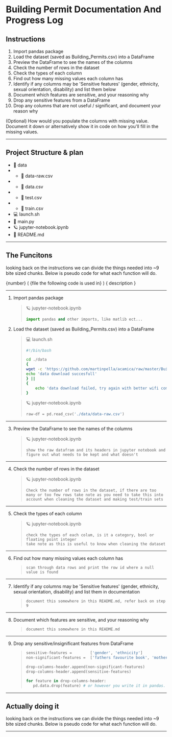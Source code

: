 # Building Permit Documentation And Progress Log

## Instructions

1. Import pandas package
2. Load the dataset (saved as Building_Permits.csv) into a DataFrame
3. Preview the DataFrame to see the names of the columns
4. Check the number of rows in the dataset
5. Check the types of each column
6. Find out how many missing values each column has
7. Identify if any columns may be 'Sensitive features' (gender, ethnicity, sexual orientation, disability) and list them below
8. Document which features are sensitive, and your reasoning why
9. Drop any sensitive features from a DataFrame
10. Drop any columns that are not useful / significant, and document your reason why

(Optional) How would you populate the columns with missing value. Document it down or alternatively show it in code on how you'll fill in the missing values.

---

## Project Structure & plan

<!-- - :open_file_folder: functions
- - :snake: function-1.py
- - :snake: function-2.py
- - :snake: function-3.py
- - ... -->

- :open_file_folder: data
- - :memo: data-raw.csv
- - :memo: data.csv
- - :memo: test.csv
- - :memo: train.csv
- :computer: launch.sh
- :snake: main.py
- :ringed_planet: jupyter-notebook.ipynb
- :blue_book: README.md

---

## The Funcitons

looking back on the instructions we can divide the things needed into ~9 bite sized chunks. Below is pseudo code for what each function will do.

{number} ( {file the following code is used in} ) { description }

---

1. Import pandas package

   > :ringed_planet: jupyter-notebook.ipynb
   >
   > ```py
   > import pandas and other imports, like matlib ect...
   > ```

2. Load the dataset (saved as Building_Permits.csv) into a DataFrame

   > :computer: launch.sh
   >
   > ```sh
   > #!/bin/bash
   >
   > cd ./data
   > {
   > wget -c 'https://github.com/martinpella/acamica/raw/master/Building_Permits.csv' -O data-raw.csv
   > echo 'data download succesfull'
   > } ||
   > {
   >     echo 'data download failed, try again with better wifi connection or check that "https://github.com/martinpella/acamica/raw/master/Building_Permits.csv" is still up and running'
   > }
   > ```

   > :ringed_planet: jupyter-notebook.ipynb
   >
   > ```python
   > raw-df = pd.read_csv('./data/data-raw.csv')
   > ```

---

3. Preview the DataFrame to see the names of the columns

   > :ringed_planet: jupyter-notebook.ipynb
   >
   > ```
   > show the raw datafram and its headers in jupyter notebook and figure out what needs to be kept and what doesn't
   > ```

---

4. Check the number of rows in the dataset

   > :ringed_planet: jupyter-notebook.ipynb
   >
   > ```
   > Check the number of rows in the dataset, if there are too many or too few rows take note as you need to take this into account when cleaning the dataset and making test/train sets
   > ```

---

5. Check the types of each column

   > :ringed_planet: jupyter-notebook.ipynb
   >
   > ```
   > check the types of each colum, is it a category, bool or floating point integer
   > take note as this is useful to know when cleaning the dataset
   > ```

---

6. Find out how many missing values each column has

   > ```
   > scan through data rows and print the row id where a null value is found
   > ```

---

7. Identify if any columns may be 'Sensitive features' (gender, ethnicity, sexual orientation, disability) and list them in documentation

   > ```
   > document this somewhere in this README.md, refer back on step 9
   > ```

---

8. Document which features are sensitive, and your reasoning why

   > ```
   > document this somewhere in this README.md
   > ```

---

9. Drop any sensitive/insignificant features from DataFrame

   > ```python
   > sensitive-features =        ['gender', 'ethnicity']
   > non-significant-features =  ['fathers favourite book', 'mothers life ambition']
   >
   > drop-columns-header.append(non-significant-features)
   > drop-columns-header.append(sensitive-features)
   >
   > for feature in drop-columns-header:
   >    pd.data.drop(feature) # or however you write it in pandas.
   > ```

---

## Actually doing it

looking back on the instructions we can divide the things needed into ~9 bite sized chunks. Below is pseudo code for what each function will do.

---
